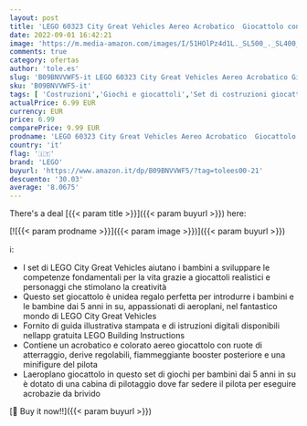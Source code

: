 ```yaml
---
layout: post
title: 'LEGO 60323 City Great Vehicles Aereo Acrobatico  Giocattolo con Minifigure del Pilota  Idea Regalo  Giochi per Bambini e Bambine dai 5 Anni in su'
date: 2022-09-01 16:42:21
image: 'https://m.media-amazon.com/images/I/51HOlPz4d1L._SL500_._SL400_.jpg'
comments: true
category: ofertas
author: 'tole.es'
slug: 'B09BNVVWF5-it LEGO 60323 City Great Vehicles Aereo Acrobatico Giocattolo...'
sku: 'B09BNVVWF5-it'
tags: [ 'Costruzioni','Giochi e giocattoli','Set di costruzioni giocattolo','lego','🇮🇹', ]
actualPrice: 6.99 EUR
currency: EUR
price: 6.99
comparePrice: 9.99 EUR
prodname: 'LEGO 60323 City Great Vehicles Aereo Acrobatico  Giocattolo con Minifigure del Pilota  Idea Regalo  Giochi per Bambini e Bambine dai 5 Anni in su'
country: 'it'
flag: '🇮🇹'
brand: 'LEGO'
buyurl: 'https://www.amazon.it/dp/B09BNVVWF5/?tag=tolees00-21'
descuento: '30.03'
average: '8.0675'
---
```


There's a deal [{{< param title >}}]({{< param buyurl >}})  here:

[![{{< param prodname >}}]({{< param image >}})]({{< param buyurl >}})

ℹ️:

- I set di LEGO City Great Vehicles aiutano i bambini a sviluppare le competenze fondamentali per la vita grazie a giocattoli realistici e personaggi che stimolano la creatività
- Questo set giocattolo è unidea regalo perfetta per introdurre i bambini e le bambine dai 5 anni in su, appassionati di aeroplani, nel fantastico mondo di LEGO City Great Vehicles
- Fornito di guida illustrativa stampata e di istruzioni digitali disponibili nellapp gratuita LEGO Building Instructions
- Contiene un acrobatico e colorato aereo giocattolo con ruote di atterraggio, derive regolabili, fiammeggiante booster posteriore e una minifigure del pilota
- Laeroplano giocattolo in questo set di giochi per bambini dai 5 anni in su è dotato di una cabina di pilotaggio dove far sedere il pilota per eseguire acrobazie da brivido

[🛒 Buy it now!!]({{< param buyurl >}})
